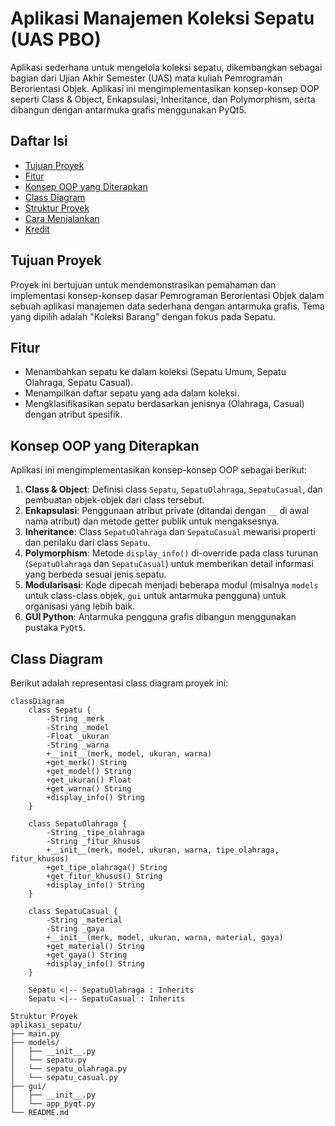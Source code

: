 # Aplikasi Manajemen Koleksi Sepatu (UAS PBO)

Aplikasi sederhana untuk mengelola koleksi sepatu, dikembangkan sebagai bagian dari Ujian Akhir Semester (UAS) mata kuliah Pemrograman Berorientasi Objek. Aplikasi ini mengimplementasikan konsep-konsep OOP seperti Class & Object, Enkapsulasi, Inheritance, dan Polymorphism, serta dibangun dengan antarmuka grafis menggunakan PyQt5.

## Daftar Isi
- [Tujuan Proyek](#tujuan-proyek)
- [Fitur](#fitur)
- [Konsep OOP yang Diterapkan](#konsep-oop-yang-diterapkan)
- [Class Diagram](#class-diagram)
- [Struktur Proyek](#struktur-proyek)
- [Cara Menjalankan](#cara-menjalankan)
- [Kredit](#kredit)

## Tujuan Proyek
Proyek ini bertujuan untuk mendemonstrasikan pemahaman dan implementasi konsep-konsep dasar Pemrograman Berorientasi Objek dalam sebuah aplikasi manajemen data sederhana dengan antarmuka grafis. Tema yang dipilih adalah "Koleksi Barang" dengan fokus pada Sepatu.

## Fitur
- Menambahkan sepatu ke dalam koleksi (Sepatu Umum, Sepatu Olahraga, Sepatu Casual).
- Menampilkan daftar sepatu yang ada dalam koleksi.
- Mengklasifikasikan sepatu berdasarkan jenisnya (Olahraga, Casual) dengan atribut spesifik.

## Konsep OOP yang Diterapkan
Aplikasi ini mengimplementasikan konsep-konsep OOP sebagai berikut:
1.  **Class & Object**: Definisi class `Sepatu`, `SepatuOlahraga`, `SepatuCasual`, dan pembuatan objek-objek dari class tersebut.
2.  **Enkapsulasi**: Penggunaan atribut private (ditandai dengan `__` di awal nama atribut) dan metode getter publik untuk mengaksesnya.
3.  **Inheritance**: Class `SepatuOlahraga` dan `SepatuCasual` mewarisi properti dan perilaku dari class `Sepatu`.
4.  **Polymorphism**: Metode `display_info()` di-override pada class turunan (`SepatuOlahraga` dan `SepatuCasual`) untuk memberikan detail informasi yang berbeda sesuai jenis sepatu.
5.  **Modularisasi**: Kode dipecah menjadi beberapa modul (misalnya `models` untuk class-class objek, `gui` untuk antarmuka pengguna) untuk organisasi yang lebih baik.
6.  **GUI Python**: Antarmuka pengguna grafis dibangun menggunakan pustaka `PyQt5`.

## Class Diagram
Berikut adalah representasi class diagram proyek ini:

```mermaid
classDiagram
    class Sepatu {
        -String _merk
        -String _model
        -Float _ukuran
        -String _warna
        +__init__(merk, model, ukuran, warna)
        +get_merk() String
        +get_model() String
        +get_ukuran() Float
        +get_warna() String
        +display_info() String
    }

    class SepatuOlahraga {
        -String _tipe_olahraga
        -String _fitur_khusus
        +__init__(merk, model, ukuran, warna, tipe_olahraga, fitur_khusus)
        +get_tipe_olahraga() String
        +get_fitur_khusus() String
        +display_info() String
    }

    class SepatuCasual {
        -String _material
        -String _gaya
        +__init__(merk, model, ukuran, warna, material, gaya)
        +get_material() String
        +get_gaya() String
        +display_info() String
    }

    Sepatu <|-- SepatuOlahraga : Inherits
    Sepatu <|-- SepatuCasual : Inherits

Struktur Proyek
aplikasi_sepatu/
├── main.py
├── models/
│   ├── __init__.py
│   └── sepatu.py
│   └── sepatu_olahraga.py
│   └── sepatu_casual.py
├── gui/
│   ├── __init__.py
│   └── app_pyqt.py
└── README.md
